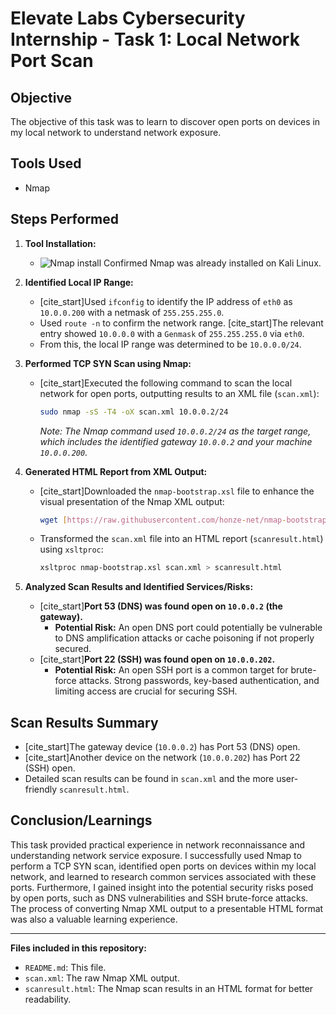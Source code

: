 # Elevate Labs Cybersecurity Internship - Task 1: Local Network Port Scan

## Objective
The objective of this task was to learn to discover open ports on devices in my local network to understand network exposure.

## Tools Used
* Nmap


## Steps Performed

1.  **Tool Installation:**
    * ![Nmap install](image-url)
      Confirmed Nmap was already installed on Kali Linux.


3.  **Identified Local IP Range:**
    * [cite_start]Used `ifconfig` to identify the IP address of `eth0` as `10.0.0.200` with a netmask of `255.255.255.0`.
    * Used `route -n` to confirm the network range. [cite_start]The relevant entry showed `10.0.0.0` with a `Genmask` of `255.255.255.0` via `eth0`.
    * From this, the local IP range was determined to be `10.0.0.0/24`.

4.  **Performed TCP SYN Scan using Nmap:**
    * [cite_start]Executed the following command to scan the local network for open ports, outputting results to an XML file (`scan.xml`):
        ```bash
        sudo nmap -sS -T4 -oX scan.xml 10.0.0.2/24
        ```
        *Note: The Nmap command used `10.0.0.2/24` as the target range, which includes the identified gateway `10.0.0.2` and your machine `10.0.0.200`.*

5.  **Generated HTML Report from XML Output:**
    * [cite_start]Downloaded the `nmap-bootstrap.xsl` file to enhance the visual presentation of the Nmap XML output:
        ```bash
        wget [https://raw.githubusercontent.com/honze-net/nmap-bootstrap-xsl/master/nmap-bootstrap.xsl](https://raw.githubusercontent.com/honze-net/nmap-bootstrap-xsl/master/nmap-bootstrap.xsl)
        ```
    * Transformed the `scan.xml` file into an HTML report (`scanresult.html`) using `xsltproc`:
        ```bash
        xsltproc nmap-bootstrap.xsl scan.xml > scanresult.html
        ```

6.  **Analyzed Scan Results and Identified Services/Risks:**
    * [cite_start]**Port 53 (DNS) was found open on `10.0.0.2` (the gateway).**
        * **Potential Risk:** An open DNS port could potentially be vulnerable to DNS amplification attacks or cache poisoning if not properly secured.
    * [cite_start]**Port 22 (SSH) was found open on `10.0.0.202`.**
        * **Potential Risk:** An open SSH port is a common target for brute-force attacks. Strong passwords, key-based authentication, and limiting access are crucial for securing SSH.

## Scan Results Summary

* [cite_start]The gateway device (`10.0.0.2`) has Port 53 (DNS) open.
* [cite_start]Another device on the network (`10.0.0.202`) has Port 22 (SSH) open.
* Detailed scan results can be found in `scan.xml` and the more user-friendly `scanresult.html`.

## Conclusion/Learnings
This task provided practical experience in network reconnaissance and understanding network service exposure. I successfully used Nmap to perform a TCP SYN scan, identified open ports on devices within my local network, and learned to research common services associated with these ports. Furthermore, I gained insight into the potential security risks posed by open ports, such as DNS vulnerabilities and SSH brute-force attacks. The process of converting Nmap XML output to a presentable HTML format was also a valuable learning experience.

---

**Files included in this repository:**
* `README.md`: This file.
* `scan.xml`: The raw Nmap XML output.
* `scanresult.html`: The Nmap scan results in an HTML format for better readability.
